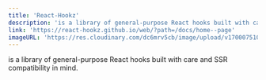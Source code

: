 ```yaml
---
title: 'React-Hookz'
description: 'is a library of general-purpose React hooks built with care and SSR compatibility in mind.'
link: 'https://react-hookz.github.io/web/?path=/docs/home--page'
imageURL: 'https://res.cloudinary.com/dc6mrv5cb/image/upload/v1700075107/personal-resources/react/react-hookz.github.io_web__path__docs_home--page_nwekl9.png'
---
```

is a library of general-purpose React hooks built with care and SSR compatibility in mind.